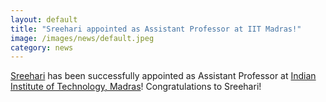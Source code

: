 ```yaml
---
layout: default
title: "Sreehari appointed as Assistant Professor at IIT Madras!"
image: /images/news/default.jpeg
category: news
---
```

[Sreehari] has been successfully appointed as Assistant Professor at [Indian Institute of Technology, Madras]! Congratulations to Sreehari!

[Sreehari]: /team/pd-sreehari
[Indian Institute of Technology, Madras]: https://www.iitm.ac.in/